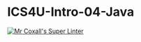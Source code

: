 # ICS4U-Intro-04-Java
[![Mr Coxall's Super Linter](https://github.com/Yiyun-Qin/ICS4U-Intro-04-Java/workflows/Mr%20Coxall's%20Super%20Linter/badge.svg)](https://github.com/Yiyun-Qin/ICS4U-Intro-04-Java/actions/)
